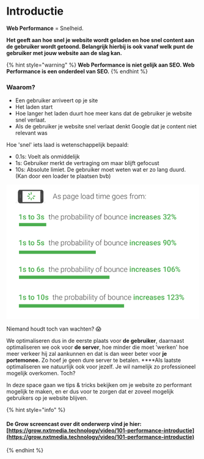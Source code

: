 # Introductie

**Web Performance** = Snelheid.

**Het geeft aan hoe snel je website wordt geladen en hoe snel content aan de gebruiker wordt getoond. Belangrijk hierbij is ook vanaf welk punt de gebruiker met jouw website aan de slag kan.**

{% hint style="warning" %}
**Web Performance is niet gelijk aan SEO. Web Performance is een onderdeel van SEO.**
{% endhint %}

### Waarom?

* Een gebruiker arriveert op je site
* Het laden start
* Hoe langer het laden duurt hoe meer kans dat de gebruiker je website snel verlaat.
* Als de gebruiker je website snel verlaat denkt Google dat je content niet relevant was

Hoe 'snel' iets laad is wetenschappelijk bepaald:

* 0.1s: Voelt als onmiddelijk
* 1s: Gebruiker merkt de vertraging om maar blijft gefocust
* 10s: Absolute limiet. De gebruiker moet weten wat er zo lang duurd. \(Kan door een loader te plaatsen bvb\)

![](.gitbook/assets/image.png)

Niemand houdt toch van wachten? 😱

We optimaliseren dus in de eerste plaats voor **de gebruiker**, daarnaast optimaliseren we ook voor **de server**, hoe minder die moet 'werken' hoe meer verkeer hij zal aankunnen en dat is dan weer beter voor **je portemonee.** Zo hoef je geen dure server te betalen. ****Als laatste optimaliseren we natuurlijk ook voor jezelf. Je wil namelijk zo professioneel mogelijk overkomen. Toch?

In deze space gaan we tips & tricks bekijken om je website zo performant mogelijk te maken, en er dus voor te zorgen dat er zoveel mogelijk gebruikers op je website blijven.

{% hint style="info" %}
#### De Grow screencast over dit onderwerp vind je hier: [https://grow.nxtmedia.technology/video/101-performance-introductie](https://grow.nxtmedia.technology/video/101-performance-introductie)
{% endhint %}

